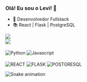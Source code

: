 ### Olá! Eu sou o Levi! 👋

- 🥇 Desenvolvedor Fullstack
- 📚 React | Flask | PostgreSQL

<a href="https://github.com/anuraghazra/github-readme-stats">
  <img align="center" src="https://github-readme-stats.vercel.app/api?username=spyvanilla&show_icons=true&theme=radical&count_private=true"/></br>
  <img align="center" src="https://github-readme-stats.vercel.app/api/top-langs/?username=spyvanilla&show_icons=true&theme=radical&count_private=true"/>
</a>

<div style="display: inline_block"><br>
  <img align="center" alt="Python" src="https://img.shields.io/badge/Python-14354C?style=for-the-badge&logo=python&logoColor=white">
  <img align="center" alt="Javascript" src="https://img.shields.io/badge/JavaScript-323330?style=for-the-badge&logo=javascript&logoColor=F7DF1E">
</div>
<div style="display: inline_block"><br>
  <img align="center" alt="REACT" src="https://img.shields.io/badge/React-20232A?style=for-the-badge&logo=react&logoColor=61DAFB">
  <img align="center" alt="FLASK" src="https://img.shields.io/badge/Flask-000000?style=for-the-badge&logo=flask&logoColor=white">
  <img align="center" alt="POSTGRESQL" src="https://img.shields.io/badge/PostgreSQL-316192?style=for-the-badge&logo=postgresql&logoColor=white">
</div>

![Snake animation](https://github.com/spyvanilla/spyvanilla/blob/output/github-contribution-grid-snake.svg)

